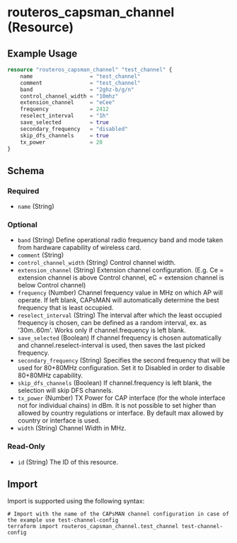 # routeros_capsman_channel (Resource)


## Example Usage
```terraform
resource "routeros_capsman_channel" "test_channel" {
	name                  = "test_channel"
	comment               = "test_channel"
	band                  = "2ghz-b/g/n"
	control_channel_width = "10mhz"
	extension_channel     = "eCee"
	frequency             = 2412
	reselect_interval     = "1h"
	save_selected         = true
	secondary_frequency   = "disabled"
	skip_dfs_channels     = true
	tx_power              = 20
}
```

<!-- schema generated by tfplugindocs -->
## Schema

### Required

- `name` (String)

### Optional

- `band` (String) Define operational radio frequency band and mode taken from hardware capability of wireless card.
- `comment` (String)
- `control_channel_width` (String) Control channel width.
- `extension_channel` (String) Extension channel configuration. (E.g. Ce = extension channel is above Control channel, eC = extension channel is below Control channel)
- `frequency` (Number) Channel frequency value in MHz on which AP will operate. If left blank, CAPsMAN will automatically determine the best frequency that is least occupied.
- `reselect_interval` (String) The interval after which the least occupied frequency is chosen, can be defined as a random interval, ex. as '30m..60m'. Works only if channel.frequency is left blank.
- `save_selected` (Boolean) If channel frequency is chosen automatically and channel.reselect-interval is used, then saves the last picked frequency.
- `secondary_frequency` (String) Specifies the second frequency that will be used for 80+80MHz configuration. Set it to Disabled in order to disable 80+80MHz capability.
- `skip_dfs_channels` (Boolean) If channel.frequency is left blank, the selection will skip DFS channels.
- `tx_power` (Number) TX  Power for CAP interface (for the whole interface not for individual  chains) in dBm. It is not possible to set higher than allowed by country  regulations or interface. By default max allowed by country or  interface is used.
- `width` (String) Channel Width in MHz.

### Read-Only

- `id` (String) The ID of this resource.

## Import
Import is supported using the following syntax:
```shell
# Import with the name of the CAPsMAN channel configuration in case of the example use test-channel-config
terraform import routeros_capsman_channel.test_channel test-channel-config
```
